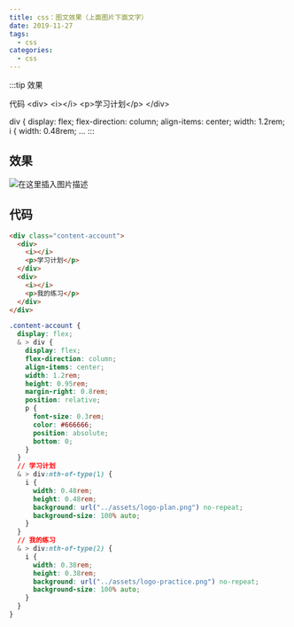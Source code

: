 ```yaml
---
title: css：图文效果（上面图片下面文字）
date: 2019-11-27
tags:
  - css
categories:
  - css
---
```


:::tip
效果

代码
&lt;div&gt;
  &lt;i&gt;&lt;/i&gt;
  &lt;p&gt;学习计划&lt;/p&gt;
&lt;/div&gt;

div {
  display: flex;
  flex-direction: column;
  align-items: center;
  width: 1.2rem;
  i {
    width: 0.48rem;
    ...
:::

<!-- more -->

## 效果
![在这里插入图片描述](https://img-blog.csdnimg.cn/20191127164206905.png)
## 代码
```html
<div class="content-account">
  <div>
    <i></i>
    <p>学习计划</p>
  </div>
  <div>
    <i></i>
    <p>我的练习</p>
  </div>
</div>
```
```css
.content-account {
  display: flex;
  & > div {
    display: flex;
    flex-direction: column;
    align-items: center;
    width: 1.2rem;
    height: 0.95rem;
    margin-right: 0.8rem;
    position: relative;
    p {
      font-size: 0.3rem;
      color: #666666;
      position: absolute;
      bottom: 0;
    }
  }
  // 学习计划
  & > div:nth-of-type(1) {
    i {
      width: 0.48rem;
      height: 0.48rem;
      background: url("../assets/logo-plan.png") no-repeat;
      background-size: 100% auto;
    }
  }
  // 我的练习
  & > div:nth-of-type(2) {
    i {
      width: 0.38rem;
      height: 0.38rem;
      background: url("../assets/logo-practice.png") no-repeat;
      background-size: 100% auto;
    }
  }
}
```

